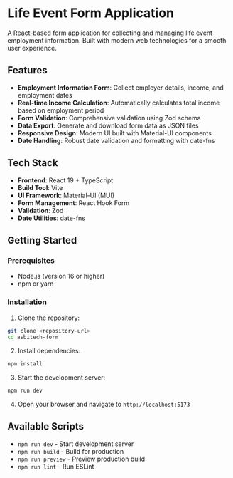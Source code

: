 # Life Event Form Application

A React-based form application for collecting and managing life event employment information. Built with modern web technologies for a smooth user experience.

## Features

- **Employment Information Form**: Collect employer details, income, and employment dates
- **Real-time Income Calculation**: Automatically calculates total income based on employment period
- **Form Validation**: Comprehensive validation using Zod schema
- **Data Export**: Generate and download form data as JSON files
- **Responsive Design**: Modern UI built with Material-UI components
- **Date Handling**: Robust date validation and formatting with date-fns

## Tech Stack

- **Frontend**: React 19 + TypeScript
- **Build Tool**: Vite
- **UI Framework**: Material-UI (MUI)
- **Form Management**: React Hook Form
- **Validation**: Zod
- **Date Utilities**: date-fns

## Getting Started

### Prerequisites

- Node.js (version 16 or higher)
- npm or yarn

### Installation

1. Clone the repository:

```bash
git clone <repository-url>
cd asbitech-form
```

2. Install dependencies:

```bash
npm install
```

3. Start the development server:

```bash
npm run dev
```

4. Open your browser and navigate to `http://localhost:5173`

## Available Scripts

- `npm run dev` - Start development server
- `npm run build` - Build for production
- `npm run preview` - Preview production build
- `npm run lint` - Run ESLint
